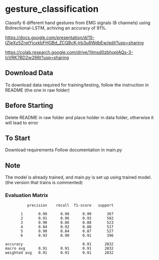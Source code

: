 # gesture_classification
Classify 6 different hand gestures from EMG signals (8 channels) using Bidirectional-LSTM, achiving an accuracy of 91%.

https://docs.google.com/presentation/d/1S-tZIeXz5ZrqtYjcxkbFHGBd_ZCQBcK-lrb3u8WdbEw/edit?usp=sharing

https://colab.research.google.com/drive/1ilmsd0zbhoplAQs-3-lcVRK7BD2w266t?usp=sharing

## Download Data
To download data required for training/testing, follow the instruction in README (the one in raw folder)

## Before Starting
Delete README in raw folder and place holder in data folder, otherwise it will lead to error

## To Start
Download requirements
Follow documentation in main.py

## Note
The model is already trained, and main.py is set up using trained model. (the version that trains is commented)


### Evaluation Matrix
              precision    recall  f1-score   support

           1       0.99      0.98      0.99       367
           2       0.91      0.96      0.93       502
           3       0.90      0.86      0.88       523
           4       0.84      0.92      0.88       517
           5       0.90      0.84      0.87       527
           6       0.93      0.90      0.91       396

    accuracy                           0.91      2832
    macro avg      0.91      0.91      0.91      2832
    weighted avg   0.91      0.91      0.91      2832
